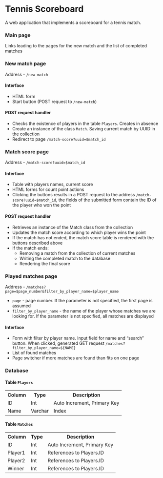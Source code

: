 # Tennis Scoreboard
A web application that implements a scoreboard for a tennis match.

### Main page
Links leading to the pages for the new match and the list of completed matches

### New match page
Address - `/new-match`

#### Interface
- HTML form 
- Start button (POST request to `/new-match`)

#### POST request handler
- Checks the existence of players in the table `Players`. Creates in absence
- Create an instance of the class `Match`. Saving current match by UUID in the collection
- Redirect to page `/match-score?uuid=$match_id`

### Match score page
Address - `/match-score?uuid=$match_id`

#### Interface
- Table with players names, current score
- HTML forms for count point actions
- Clicking the buttons results in a POST request to the address `/match-score?uuid=$match_id`, the fields of the submitted form contain the ID of the player who won the point

#### POST request handler
- Retrieves an instance of the Match class from the collection
- Updates the match score according to which player wins the point
- If the match has not ended, the match score table is rendered with the buttons described above
- If the match ends:
    - Removing a match from the collection of current matches
    - Writing the completed match to the database
    - Rendering the final score

### Played matches page
Address - `/matches?page=$page_number&filter_by_player_name=$player_name`
- `page` - page number. If the parameter is not specified, the first page is assumed
- `filter_by_player_name` - the name of the player whose matches we are looking for. If the parameter is not specified, all matches are displayed

#### Interface
- Form with filter by player name. Input field for name and “search” button. When clicked, generated GET request `/matches?filter_by_player_name=${NAME}`
- List of found matches
- Page switcher if more matches are found than fits on one page

### Database

#### Table `Players`
<table>
    <tr>
        <th>Column</th>
        <th>Type</th>
        <th>Description</th>
    </tr>
    <tr>
        <td>ID</td>
        <td>Int</td>
        <td>Auto Increment, Primary Key</td>
    </tr>
    <tr>
        <td>Name</td>
        <td>Varchar</td>
        <td>Index</td>
    </tr>
</table>

#### Table `Matches`
<table>
    <tr>
        <th>Column</th>
        <th>Type</th>
        <th>Description</th>
    </tr>
    <tr>
        <td>ID</td>
        <td>Int</td>
        <td>Auto Increment, Primary Key</td>
    </tr>
    <tr>
        <td>Player1</td>
        <td>Int</td>
        <td>References to Players.ID</td>
    </tr>
    <tr>
        <td>Player2</td>
        <td>Int</td>
        <td>References to Players.ID</td>
    </tr>
    <tr>
        <td>Winner</td>
        <td>Int</td>
        <td>References to Players.ID</td>
    </tr>
</table>
